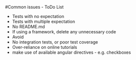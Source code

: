 #Common issues - ToDo List

  * Tests with no expectation
  * Tests with multiple expectation
  * No README.md
  * If using a framework, delete any unnecessary code
  * Avoid <div>
  * No integration tests, or poor test coverage
  * Over-reliance on online tutorials
  * make use of available angular directives - e.g. checkboxes
